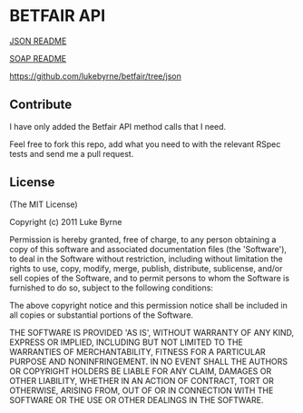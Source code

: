 # BETFAIR API #

[JSON README](/JSON_README.md)

[SOAP README](/SOAP_README.md)

https://github.com/lukebyrne/betfair/tree/json


## Contribute ##
I have only added the Betfair API method calls that I need.

Feel free to fork this repo, add what you need to with the relevant
RSpec tests and send me a pull request.


## License ##
(The MIT License)

Copyright (c) 2011 Luke Byrne

Permission is hereby granted, free of charge, to any person obtaining
a copy of this software and associated documentation files (the
'Software'), to deal in the Software without restriction, including
without limitation the rights to use, copy, modify, merge, publish,
distribute, sublicense, and/or sell copies of the Software, and to
permit persons to whom the Software is furnished to do so, subject to
the following conditions:

The above copyright notice and this permission notice shall be
included in all copies or substantial portions of the Software.

THE SOFTWARE IS PROVIDED 'AS IS', WITHOUT WARRANTY OF ANY KIND,
EXPRESS OR IMPLIED, INCLUDING BUT NOT LIMITED TO THE WARRANTIES OF
MERCHANTABILITY, FITNESS FOR A PARTICULAR PURPOSE AND
NONINFRINGEMENT. IN NO EVENT SHALL THE AUTHORS OR COPYRIGHT HOLDERS BE
LIABLE FOR ANY CLAIM, DAMAGES OR OTHER LIABILITY, WHETHER IN AN ACTION
OF CONTRACT, TORT OR OTHERWISE, ARISING FROM, OUT OF OR IN CONNECTION
WITH THE SOFTWARE OR THE USE OR OTHER DEALINGS IN THE SOFTWARE.
